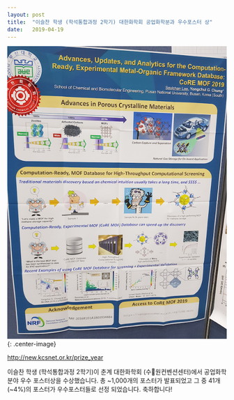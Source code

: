 ```yaml
---
layout: post
title:  "이슬찬 학생 (학석통합과정 2학기) 대한화학회 공업화학분과 우수포스터 상"
date:   2019-04-19
---
```


![](/images/2019-spring-kcs-poster-award-sclee.png){: .center-image}

http://new.kcsnet.or.kr/prize_year

이슬찬 학생 (학석통합과정 2학기)이 춘계 대한화학회 (수원컨벤션센터)에서 공업화학 분야 우수 포스터상을 수상했습니다. 총 ~1,000개의 포스터가 발표되었고 그 중 41개 (~4%)의 포스터가 우수포스터들로 선정 되었습니다. 축하합니다!
